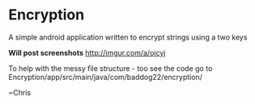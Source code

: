 # Encryption
A simple android application written to encrypt strings using a two keys

**Will post screenshots**
http://imgur.com/a/ojcyj

To help with the messy file structure - too see the code go to
Encryption/app/src/main/java/com/baddog22/encryption/

~Chris
